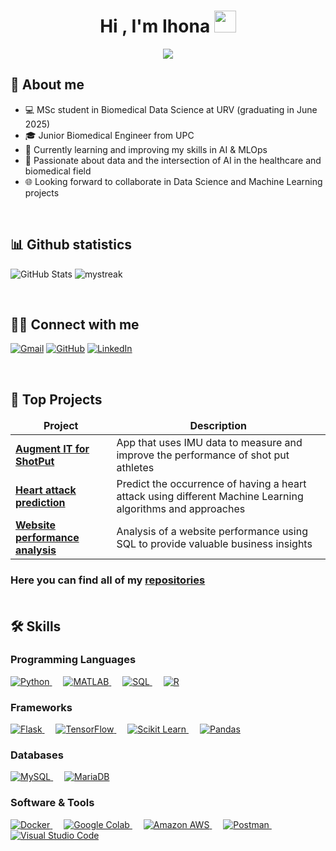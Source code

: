 <h1 align="center">Hi , I'm Ihona <img src="https://media.giphy.com/media/hvRJCLFzcasrR4ia7z/giphy.gif" width="35"></h1>
<p align="center">
  <img src="https://readme-typing-svg.herokuapp.com?font=Time+New+Roman&color=%23C8BE25&size=25&center=true&vCenter=true&width=600&height=100&lines=Data+Science;Machine+Learning+Engineering;Data+Analysis;Biomedical+Engineering"></a>
</p>

	
## 📖 About me

* 💻 MSc student in Biomedical Data Science at URV (graduating in June 2025)
* 🎓 Junior Biomedical Engineer from UPC
* 🎨 Currently learning and improving my skills in AI & MLOps
* 💞️ Passionate about data and the intersection of AI in the healthcare and biomedical field
* 🌐 Looking forward to collaborate in Data Science and Machine Learning projects

<br>

## 📊 Github statistics

![GitHub Stats](https://github-readme-stats.vercel.app/api?username=IhonaMaria&show_icons=true&theme=default)
<img src="https://github-readme-streak-stats.herokuapp.com/?user=IhonaMaria&theme=default" alt="mystreak"/>


<br>


## 🙋‍♀️ Connect with me

<p align="left">
	<a href="mailto:ihona.correadecabo@gmail.com"><img img src="https://img.shields.io/badge/gmail-%23EA4335.svg?style=plastic&logo=gmail&logoColor=white" alt="Gmail"/></a>
	<a href="https://github.com/IhonaMaria"><img src="https://img.shields.io/badge/github-%23181717.svg?style=plastic&logo=github&logoColor=white" alt="GitHub"/></a>
	<a href="https://www.linkedin.com/in/ihona-maria-correa-de-cabo-051431160/"><img src="https://img.shields.io/badge/linkedin-%230A66C2.svg?style=plastic&logo=linkedin&logoColor=white" alt="LinkedIn"/></a>
</p>


<br>

## 📘 Top Projects

<table>
  <thead align="center">
    <tr border: none;>
      <td><b>Project</b></td>
      <td><b>Description</b></td>
    </tr>
  </thead>
  <tbody>
    <tr>
      <td><a href="https://github.com/IhonaMaria/Augment-IT-for-Shot-Put"><b>Augment IT for ShotPut</b></a></td>
      <td>App that uses IMU data to measure and improve the performance of shot put athletes</td>
    </tr>
    <tr>
      <td><a href="https://github.com/IhonaMaria/Heart-Attack-prediction-and-analysis"><b>Heart attack prediction</b></a></td>
      <td>Predict the occurrence of having a heart attack using different Machine Learning algorithms and approaches  </td>
    </tr>
    <tr>
      <td><a href="https://github.com/IhonaMaria/Website-performance-analysis"><b>Website performance analysis</b></a></td>
      <td>Analysis of a website performance using SQL to provide valuable business insights</td>
    </tr>
  </tbody>
</table>


<h3 align="left">Here you can find all of my <a href="https://github.com/IhonaMaria?tab=repositories">repositories</a>

<br>
<br>

## 🛠️ Skills

### Programming Languages

<p align="left"> 
  <a href="https://python.org/">
    <img alt="Python" src="https://img.shields.io/badge/Python-3776AB?style=for-the-badge&logo=python&logoColor=white"/>
  </a>
  &emsp;
  <a href="https://www.mathworks.com/products/matlab.html">
    <img alt="MATLAB" src="https://img.shields.io/badge/MATLAB-0076A8?style=for-the-badge&logo=mathworks&logoColor=white"/>
  </a>
  &emsp;
  <a href="https://www.mysql.com/">
    <img alt="SQL" src="https://img.shields.io/badge/SQL-4479A1?style=for-the-badge&logo=mysql&logoColor=white"/>
  </a>
  &emsp;
  <a href="https://www.r-project.org/">
    <img alt="R" src="https://img.shields.io/badge/R-276DC3?style=for-the-badge&logo=r&logoColor=white"/>
  </a>
</p>


### Frameworks

<p align="left">
  <a href="https://flask.palletsprojects.com/">
    <img alt="Flask" src="https://img.shields.io/badge/Flask-000000?style=for-the-badge&logo=flask&logoColor=white"/>
  </a>
  &emsp;
  <a href="https://www.tensorflow.org/">
    <img alt="TensorFlow" src="https://img.shields.io/badge/TensorFlow-FF6F00?style=for-the-badge&logo=TensorFlow&logoColor=white"/>
  </a>
  &emsp;
  <a href="https://scikit-learn.org/">
    <img alt="Scikit Learn" src="https://img.shields.io/badge/scikit_learn-F7931E?style=for-the-badge&logo=scikit-learn&logoColor=white"/>
  </a>
  &emsp;
  <a href="https://pandas.pydata.org/">
    <img alt="Pandas" src="https://img.shields.io/badge/Pandas-150458?style=for-the-badge&logo=pandas&logoColor=white"/>
  </a>
</p>

### Databases

<p align="left">
  <a href="https://www.mysql.com/">
    <img alt="MySQL" src="https://img.shields.io/badge/MySQL-4479A1?style=for-the-badge&logo=mysql&logoColor=white"/>
  </a>
  &emsp;
  <a href="https://mariadb.org/">
    <img alt="MariaDB" src="https://img.shields.io/badge/MariaDB-003545?style=for-the-badge&logo=mariadb&logoColor=white"/>
  </a>
</p>


### Software & Tools

<p align="left">
  <a href="https://www.docker.com/">
    <img alt="Docker" src="https://img.shields.io/badge/Docker-2496ED?style=for-the-badge&logo=docker&logoColor=white"/>
  </a>
  &emsp;
  <a href="https://colab.research.google.com/">
    <img alt="Google Colab" src="https://img.shields.io/badge/Google_Colab-F9AB00?style=for-the-badge&logo=google-colab&logoColor=white"/>
  </a>
  &emsp;
  <a href="https://aws.amazon.com/">
    <img alt="Amazon AWS" src="https://img.shields.io/badge/Amazon_AWS-232F3E?style=for-the-badge&logo=amazon-aws&logoColor=white"/>
  </a>
  &emsp;
  <a href="https://www.postman.com/">
    <img alt="Postman" src="https://img.shields.io/badge/Postman-FF6C37?style=for-the-badge&logo=Postman&logoColor=white"/>
  </a>
  &emsp;
  <a href="https://code.visualstudio.com/">
    <img alt="Visual Studio Code" src="https://img.shields.io/badge/Visual_Studio_Code-007ACC?style=for-the-badge&logo=visual-studio-code&logoColor=white"/>
  </a>
</p>

